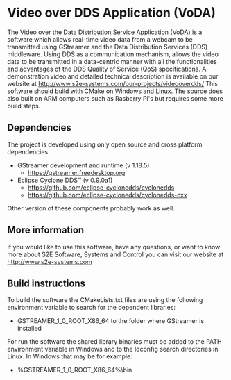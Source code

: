 # Video over DDS Application (VoDA) #

The Video over the Data Distribution Service Application (VoDA) is a software which allows real-time video data from a webcam to be transmitted using GStreamer and the Data Distribution Services (DDS) middleware. Using DDS as a communication mechanism, allows the video data to be transmitted in a data-centric manner with all the functionalities and advantages of the DDS Quality of Service (QoS) specifications. A demonstration video and detailed technical description is available on our website at <http://www.s2e-systems.com/our-projects/videooverdds/>
This software should build with CMake on Windows and Linux. The source does also built on ARM computers such as Rasberry Pi's but requires some more build steps.

## Dependencies ##

The project is developed using only open source and cross platform dependencies.

- GStreamer development and runtime  (v 1.18.5)
  - <https://gstreamer.freedesktop.org>
- Eclipse Cyclone DDS™ (v 0.9.0a1)
  - <https://github.com/eclipse-cyclonedds/cyclonedds>
  - <https://github.com/eclipse-cyclonedds/cyclonedds-cxx>


Other version of these components probably work as well.

## More information ##

If you would like to use this software, have any questions, or want to know more about S2E Software, Systems and Control you can visit our website at <http://www.s2e-systems.com>

## Build instructions ##

To build the software the CMakeLists.txt files are using the following environment variable to search for the dependent libraries:

- GSTREAMER_1_0_ROOT_X86_64 to the folder where GStreamer is installed

For run the software the shared library binaries must be added to the PATH environment variable in Windows and to the ldconfig search directories in Linux. In Windows that may be for example:

- %GSTREAMER_1_0_ROOT_X86_64%\bin
